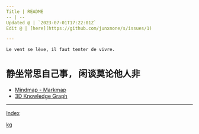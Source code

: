 ```yaml
---
Title | README
-- | --
Updated @ | `2023-07-01T17:22:01Z`
Edit @ | [here](https://github.com/junxnone/s/issues/1)

---
```

`Le vent se lève, ‌‍‍‌‍​‌‌‍​‍‌‌‌‌​‌‌‍‍‍​‌‍‍‍‍​‌‍‍‍‍​‌‍‍‌‍​‌‌‍​‍‍‌‌‌​‌‌‍‍‍​‌‌‌‍‍​‌‍‍‍‍​‌‍‍‌‍​‌‌‍​‌‌‌‌‍​‌‌‍‌​‍‌‌‌‌​‍‍‍‍‍​‍‍‍​‍‌​‌​‌‌‌​‌‌‌‌​‌‌‍il faut tenter de vivre.`

# `静坐常思自己事, 闲谈莫论他人非`




- [Mindmap - Markmap](https://junxnone.github.io/s/markmap.html?md=https://junxnone.github.io/s/_sidebar.md)
- [3D Knowledge Graph](https://junxnone.github.io/jstools/3dkg/?json=https://junxnone.github.io/s/kg.json)

---

[Index](_sidebar.md ':include')

[kg](https://junxnone.github.io/jstools/3dkg/?json=https://junxnone.github.io/s/kg.json ':include :type=iframe width=100% height=800px')


